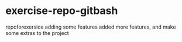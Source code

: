 # exercise-repo-gitbash
repoforexersice
 adding some features
added more features, and make some extras to the project